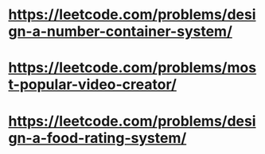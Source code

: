 # https://leetcode.com/problems/design-a-number-container-system/
# https://leetcode.com/problems/most-popular-video-creator/
# https://leetcode.com/problems/design-a-food-rating-system/